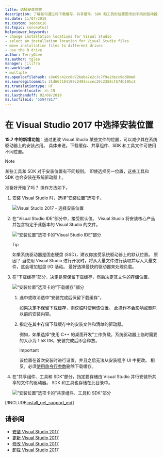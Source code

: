```yaml
---
title: 选择安装位置
description: 了解如何通过将下载缓存、共享组件、SDK 和工具的位置更改到不同的驱动器来减少 Visual Studio 在系统驱动器上的安装占用。
ms.date: 11/07/2018
ms.custom: seodec18
ms.topic: conceptual
helpviewer_keywords:
- change installation locations for Visual Studio
- select an installation location for Visual Studio files
- move installation files to different drives
- use the D drive
author: TerryGLee
ms.author: tglee
manager: jillfra
ms.workload:
- multiple
ms.openlocfilehash: c8e69c42cc0d726eba7e2c3c7f9a2decc9dd89e0
ms.sourcegitcommit: 21d667104199c2493accec20c2388cf674b195c3
ms.translationtype: HT
ms.contentlocale: zh-CN
ms.lasthandoff: 02/08/2019
ms.locfileid: "55947817"
---
```

# <a name="select-the-installation-locations-in-visual-studio-2017"></a>在 Visual Studio 2017 中选择安装位置

**15.7 中的新增功能**：通过更改 Visual Studio 某些文件的位置，可以减少其在系统驱动器上的安装占用。 具体来说，下载缓存、共享组件、SDK 和工具文件可使用不同位置。

   > [!NOTE]
   > 某些工具和 SDK 对于安装位置有不同规则。 即使选择另一位置，这些工具和 SDK 也会安装在系统驱动器上。

准备好开始了吗？ 操作方法如下。

1. 安装 Visual Studio 时，选择“安装位置”选项卡。

   ![Visual Studio 2017 - 选择安装位置](media/vs-installation-locations.png "选择安装位置。")

1. 在“Visual Studio IDE”部分中，接受默认值。 Visual Studio 将安装核心产品并包含特定于此版本的 Visual Studio 的文件。

   ![“安装位置”选项卡的“Visual Studio IDE”部分](media/vs-installation-locations-ide.png "接受“安装位置”选项卡的“Visual Studio IDE”部分的默认值。")

   > [!TIP]
   > 如果系统驱动器是固态硬盘 (SSD)，建议你接受系统驱动器上的默认位置。 原因？ 当使用 Visual Studio 进行开发时，将从大量文件进行读取并写入大量文件，这会增加磁盘 I/O 活动。 最好选择最快的驱动器来处理负载。

1. 在“下载缓存”部分，决定是否保留下载缓存，然后决定其文件的存储位置。

     ![“安装位置”选项卡的“下载缓存”部分](media/vs-installation-locations-cache.png "选择安装完成后是否保留下载缓存，然后指定要存储文件的驱动器。")

    1. 选中或取消选中“安装完成后保留下载缓存”。

       如果决定不保留下载缓存，则仅临时使用该位置。 此操作不会影响或删除以前的安装内容。

    1. 指定在其中存储下载缓存中的安装文件和清单的驱动器。

        例如，如果选择“使用 C++ 的桌面开发”工作负载，系统驱动器上临时需要的大小为 1.58 GB，安装完成后即会释放。

       > [!IMPORTANT]
       > 该位置在首次安装时进行设置，并且之后无法从安装程序 UI 中更改。 相反，必须[使用命令行参数](use-command-line-parameters-to-install-visual-studio.md)删除下载缓存。

1. 在“共享组件、工具和 SDK”部分，指定要存储由 Visual Studio 并行安装所共享的文件的驱动器。 SDK 和工具也存储在此目录中。

   ![“安装位置”选项卡的“共享组件、工具和 SDK”部分](media/vs-installation-locations-shared.png "指定想要存储共享组件、工具和 SDK 的位置。")

[!INCLUDE[install_get_support_md](includes/install_get_support_md.md)]

## <a name="see-also"></a>请参阅

* [安装 Visual Studio 2017](install-visual-studio.md)
* [更新 Visual Studio 2017](update-visual-studio.md)
* [修改 Visual Studio 2017](update-visual-studio.md)
* [卸载 Visual Studio 2017](uninstall-visual-studio.md)
